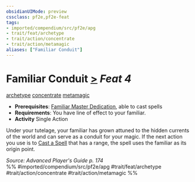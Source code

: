 ```yaml
---
obsidianUIMode: preview
cssclass: pf2e,pf2e-feat
tags:
- imported/compendium/src/pf2e/apg
- trait/feat/archetype
- trait/action/concentrate
- trait/action/metamagic
aliases: ["Familiar Conduit"]
---
```

# Familiar Conduit  [>](chapter-9-playing-the-game.md#Actions "Single Action") *Feat 4*  
[archetype](archetype.md)  [concentrate](concentrate.md)  [metamagic](metamagic.md)  

- **Prerequisites**: [Familiar Master Dedication](familiar-master-dedication-apg.md), able to cast spells
- **Requirements**: You have line of effect to your familiar.
- **Activity** Single Action

Under your tutelage, your familiar has grown attuned to the hidden currents of the world and can serve as a conduit for your magic. If the next action you use is to [Cast a Spell](cast-a-spell.md) that has a range, the spell uses the familiar as its origin point.

*Source: Advanced Player's Guide p. 174*  
%% #imported/compendium/src/pf2e/apg #trait/feat/archetype #trait/action/concentrate #trait/action/metamagic %%